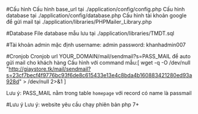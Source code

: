 #Cấu hình
Cấu hình base_url tại ./application/config/config.php
Cấu hình database tại ./application/config/database.php
Cấu hình tài khoản google để gửi mail tại ./application/libraries/PHPMailer_Library.php

#Database
File database mẫu lưu tại ./application/libraries/TMDT.sql

#Tài khoản admin mặc định
username: admin
password: khanhadmin007

#Cronjob
Cronjob url YOUR_DOMAIN/mail/sendmail?s=PASS_MAIL để auto gửi mail cho khách hàng
Cấu hình với command mẫu:[ wget -q -O /dev/null "http://giaystore.tk/mail/sendmail?s=23cf7becf4f9776bc93f6de8c615433e13e4c8bda4b160883421280ed93a928d" > /dev/null 2>&1 ]

Lưu ý: PASS_MAIL nằm trong table `homepage` với record có name là passmail




#Lưu ý
Lưu ý: website yêu cầu chạy phiên bản php 7+